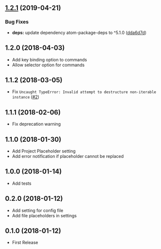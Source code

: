 ## [1.2.1](https://github.com/UziTech/terminal-commands/compare/v1.2.0...v1.2.1) (2019-04-21)


### Bug Fixes

* **deps:** update dependency atom-package-deps to ^5.1.0 ([dda6d7d](https://github.com/UziTech/terminal-commands/commit/dda6d7d))

## 1.2.0 (2018-04-03)

-   Add key binding option to commands
-   Allow selector option for commands

## 1.1.2 (2018-03-05)

-   Fix `Uncaught TypeError: Invalid attempt to destructure non-iterable instance` ([#2](https://github.com/UziTech/terminal-commands/issues/2))

## 1.1.1 (2018-02-06)

-   Fix deprecation warning

## 1.1.0 (2018-01-30)

-   Add Project Placeholder setting
-   Add error notification if placeholder cannot be replaced

## 1.0.0 (2018-01-14)

-   Add tests

## 0.2.0 (2018-01-12)

-   Add setting for config file
-   Add file placeholders in settings

## 0.1.0 (2018-01-12)

-   First Release
